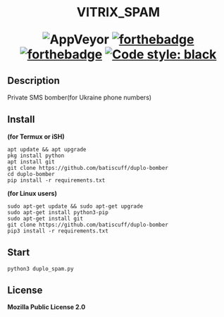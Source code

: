 <h1 align="center">VITRIX_SPAM

![AppVeyor](https://camo.githubusercontent.com/f357f6c21531fe361e8a3f198619241772b0d753be861acdfef17181f56eb643/68747470733a2f2f696d672e736869656c64732e696f2f6170707665796f722f6275696c642f6261746973637566662f6475706c6f2d626f6d6265723f7374796c653d666f722d7468652d6261646765)
[![forthebadge](https://forthebadge.com/images/badges/built-with-love.svg)](https://forthebadge.com)
[![forthebadge](https://forthebadge.com/images/badges/open-source.svg)](https://forthebadge.com)
[![Code style: black](https://img.shields.io/badge/code%20style-black-000000.svg?style=for-the-badge)](https://github.com/psf/black)

</h1>

## Description
Private SMS bomber(for Ukraine phone numbers)
## Install 
**(for Termux or iSH)**
```
apt update && apt upgrade
pkg install python
apt install git
git clone https://github.com/batiscuff/duplo-bomber
cd duplo-bomber
pip install -r requirements.txt
```
**(for Linux users)**
```
sudo apt-get update && sudo apt-get upgrade
sudo apt-get install python3-pip
sudo apt-get install git
git clone https://github.com/batiscuff/duplo-bomber
pip3 install -r requirements.txt
```

## Start
```
python3 duplo_spam.py
```

## License
**Mozilla Public License 2.0**
